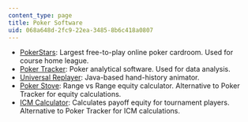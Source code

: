 ```yaml
---
content_type: page
title: Poker Software
uid: 068a648d-2fc9-22ea-3485-8b6c418a0807
---
```


*   [PokerStars](http://www.pokerstars.net/): Largest free-to-play online poker cardroom. Used for course home league.
*   [Poker Tracker](http://www.pokertracker.com/): Poker analytical software. Used for data analysis.
*   [Universal Replayer](http://www.universal-replayer.net/): Java-based hand-history animator.
*   [Poker Stove](http://www.thepokerbank.com/tools/software/pokerstove/): Range vs Range equity calculator. Alternative to Poker Tracker for equity calculations.
*   [ICM Calculator](http://www.icmpoker.com/icmcalculator/): Calculates payoff equity for tournament players. Alternative to Poker Tracker for ICM calculations.